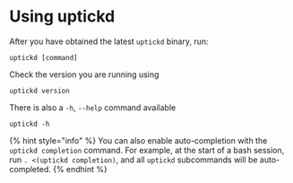 # Using uptickd

After you have obtained the latest `uptickd` binary, run:

```
uptickd [command]
```

Check the version you are running using

```
uptickd version
```

There is also a `-h`, `--help` command available

```
uptickd -h
```

{% hint style="info" %}
You can also enable auto-completion with the `uptickd completion` command. For example, at the start of a bash session, run `. <(uptickd completion)`, and all `uptickd` subcommands will be auto-completed.
{% endhint %}
